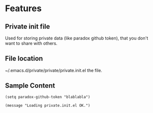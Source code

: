 # Features

## Private init file
Used for storing private data (like paradox github token), that you don't want to share with others.

## File location
 ~/.emacs.d/private/private/private.init.el the file.

## Sample Content
`(setq paradox-github-token "blablabla")`

`(message "Loading private.init.el OK.")`
